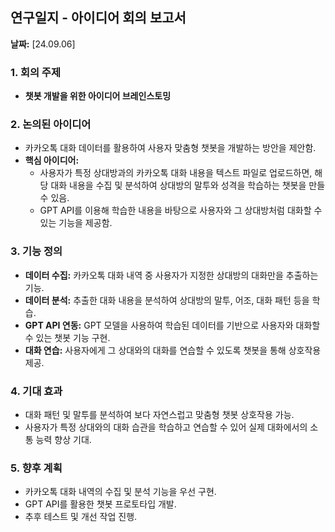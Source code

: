 ## 연구일지 - 아이디어 회의 보고서

**날짜:** [24.09.06]

### 1. 회의 주제

- **챗봇 개발을 위한 아이디어 브레인스토밍**

### 2. 논의된 아이디어

- 카카오톡 대화 데이터를 활용하여 사용자 맞춤형 챗봇을 개발하는 방안을 제안함.
- **핵심 아이디어:**
    - 사용자가 특정 상대방과의 카카오톡 대화 내용을 텍스트 파일로 업로드하면, 해당 대화 내용을 수집 및 분석하여 상대방의 말투와 성격을 학습하는 챗봇을 만들 수 있음.
    - GPT API를 이용해 학습한 내용을 바탕으로 사용자와 그 상대방처럼 대화할 수 있는 기능을 제공함.

### 3. 기능 정의

- **데이터 수집:** 카카오톡 대화 내역 중 사용자가 지정한 상대방의 대화만을 추출하는 기능.
- **데이터 분석:** 추출한 대화 내용을 분석하여 상대방의 말투, 어조, 대화 패턴 등을 학습.
- **GPT API 연동:** GPT 모델을 사용하여 학습된 데이터를 기반으로 사용자와 대화할 수 있는 챗봇 기능 구현.
- **대화 연습:** 사용자에게 그 상대와의 대화를 연습할 수 있도록 챗봇을 통해 상호작용 제공.

### 4. 기대 효과

- 대화 패턴 및 말투를 분석하여 보다 자연스럽고 맞춤형 챗봇 상호작용 가능.
- 사용자가 특정 상대와의 대화 습관을 학습하고 연습할 수 있어 실제 대화에서의 소통 능력 향상 기대.

### 5. 향후 계획

- 카카오톡 대화 내역의 수집 및 분석 기능을 우선 구현.
- GPT API를 활용한 챗봇 프로토타입 개발.
- 추후 테스트 및 개선 작업 진행.
